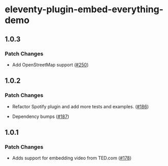 # eleventy-plugin-embed-everything-demo

## 1.0.3

### Patch Changes

- Add OpenStreetMap support ([#250](https://github.com/gfscott/eleventy-plugin-embed-everything/pull/250))

## 1.0.2

### Patch Changes

- Refactor Spotify plugin and add more tests and examples. ([#186](https://github.com/gfscott/eleventy-plugin-embed-everything/pull/186))

- Dependency bumps ([#187](https://github.com/gfscott/eleventy-plugin-embed-everything/pull/187))

## 1.0.1

### Patch Changes

- Adds support for embedding video from TED.com ([#178](https://github.com/gfscott/eleventy-plugin-embed-everything/pull/178))
